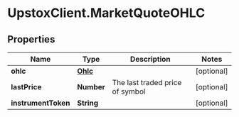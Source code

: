 # UpstoxClient.MarketQuoteOHLC

## Properties
Name | Type | Description | Notes
------------ | ------------- | ------------- | -------------
**ohlc** | [**Ohlc**](Ohlc.md) |  | [optional] 
**lastPrice** | **Number** | The last traded price of symbol | [optional] 
**instrumentToken** | **String** |  | [optional] 
